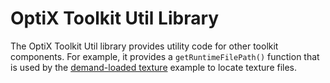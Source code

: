 # OptiX Toolkit Util Library

The OptiX Toolkit Util library provides utility code for other toolkit components.  For example, it
provides a `getRuntimeFilePath()` function that is used by the 
[demand-loaded texture](../examples/DemandLoading/Texture) example to locate texture files.

